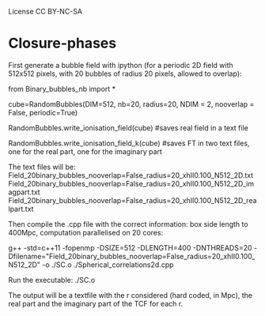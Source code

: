 License CC BY-NC-SA

# Closure-phases

First generate a bubble field with ipython (for a periodic 2D field with 512x512 pixels, with 20 bubbles of radius 20 pixels, allowed to overlap):

from Binary_bubbles_nb import *

cube=RandomBubbles(DIM=512, nb=20, radius=20, NDIM = 2, nooverlap = False, periodic=True) 

RandomBubbles.write_ionisation_field(cube) #saves real field in a text file

RandomBubbles.write_ionisation_field_k(cube) #saves FT in two text files, one for the real part, one for the imaginary part

The text files will be:
   Field_20binary_bubbles_nooverlap=False_radius=20_xhII0.100_N512_2D.txt
   Field_20binary_bubbles_nooverlap=False_radius=20_xhII0.100_N512_2D_imagpart.txt
   Field_20binary_bubbles_nooverlap=False_radius=20_xhII0.100_N512_2D_realpart.txt
  
Then compile the .cpp file with the correct information: box side length to 400Mpc, computation parallelised on 20 cores:

g++ -std=c++11 -fopenmp -DSIZE=512 -DLENGTH=400 -DNTHREADS=20 -Dfilename=\"Field_20binary_bubbles_nooverlap=False_radius=20_xhII0.100_N512_2D\" -o ./SC.o ./Spherical_correlations2d.cpp
    
Run the executable:  ./SC.o

The output will be a textfile with the r considered (hard coded, in Mpc), the real part and the imaginary part of the TCF for each r.
